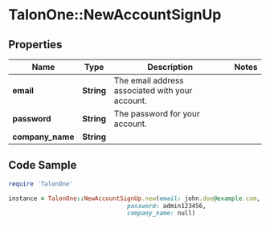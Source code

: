 # TalonOne::NewAccountSignUp

## Properties

Name | Type | Description | Notes
------------ | ------------- | ------------- | -------------
**email** | **String** | The email address associated with your account. | 
**password** | **String** | The password for your account. | 
**company_name** | **String** |  | 

## Code Sample

```ruby
require 'TalonOne'

instance = TalonOne::NewAccountSignUp.new(email: john.doe@example.com,
                                 password: admin123456,
                                 company_name: null)
```


